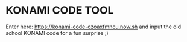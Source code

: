 # KONAMI CODE TOOL

Enter here: https://konami-code-ozoaxfmncu.now.sh and input the old school KONAMI code for a fun surprise ;)
